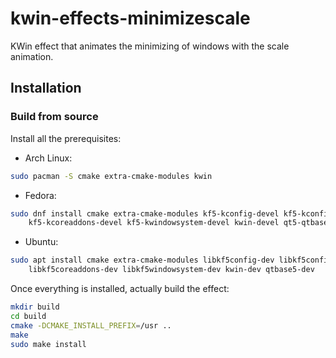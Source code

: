 # kwin-effects-minimizescale

KWin effect that animates the minimizing of windows with the scale animation.

## Installation

### Build from source

Install all the prerequisites:

* Arch Linux:

```sh
sudo pacman -S cmake extra-cmake-modules kwin
```

* Fedora:

```sh
sudo dnf install cmake extra-cmake-modules kf5-kconfig-devel kf5-kconfigwidgets-devel \
    kf5-kcoreaddons-devel kf5-kwindowsystem-devel kwin-devel qt5-qtbase-devel
```

* Ubuntu:

```sh
sudo apt install cmake extra-cmake-modules libkf5config-dev libkf5configwidgets-dev \
    libkf5coreaddons-dev libkf5windowsystem-dev kwin-dev qtbase5-dev
```

Once everything is installed, actually build the effect:

```sh
mkdir build
cd build
cmake -DCMAKE_INSTALL_PREFIX=/usr ..
make
sudo make install
```
